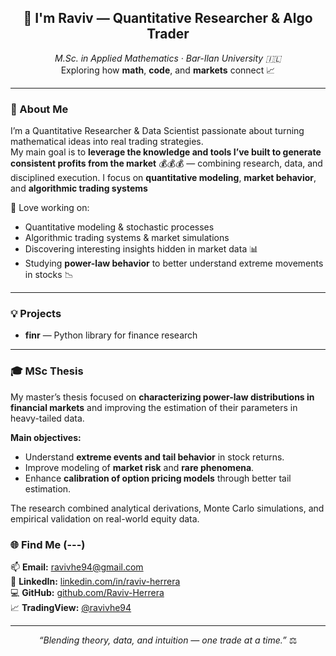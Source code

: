
<h2 align="center"> 👋 I'm Raviv — Quantitative Researcher & Algo Trader</h2>

<p align="center">
  <em>M.Sc. in Applied Mathematics · Bar-Ilan University 🇮🇱</em><br>
  Exploring how <b>math</b>, <b>code</b>, and <b>markets</b> connect 📈
</p>

---

### 🚀 About Me  
I’m a Quantitative Researcher & Data Scientist passionate about turning mathematical ideas into real trading strategies.  
My main goal is to **leverage the knowledge and tools I’ve built to generate consistent profits from the market** 💰💰💰 — combining research, data, and disciplined execution.
 I focus on **quantitative modeling**, **market behavior**, and **algorithmic trading systems**

🧩 Love working on:  
- Quantitative modeling & stochastic processes  
- Algorithmic trading systems & market simulations
- Discovering interesting insights hidden in market data 📊
- Studying **power-law behavior** to better understand extreme movements in stocks 📉  

---

### 💡 Projects  
- **finr** — Python library for finance research  
---

### 🎓 MSc Thesis  

My master’s thesis focused on **characterizing power-law distributions in financial markets** and improving the estimation of their parameters in heavy-tailed data.  

**Main objectives:**
- Understand **extreme events and tail behavior** in stock returns.  
- Improve modeling of **market risk** and **rare phenomena**.  
- Enhance **calibration of option pricing models** through better tail estimation.  

The research combined analytical derivations, Monte Carlo simulations, and empirical validation on real-world equity data.


### 🌐 Find Me (---)
📫 **Email:** [ravivhe94@gmail.com](mailto:ravivhe94@gmail.com)  
💼 **LinkedIn:** [linkedin.com/in/raviv-herrera](https://www.linkedin.com/in/raviv-herrera)  
💻 **GitHub:** [github.com/Raviv-Herrera](https://github.com/Raviv-Herrera)  
📈 **TradingView:** [@ravivhe94](https://www.tradingview.com/u/ravivhe94/)

---

<p align="center">
  <i>“Blending theory, data, and intuition — one trade at a time.”</i> ⚖️
</p>
<!---
Raviv-Herrera/Raviv-Herrera is a ✨ special ✨ repository because its `README.md` (this file) appears on your GitHub profile.
You can click the Preview link to take a look at your changes.
--->
